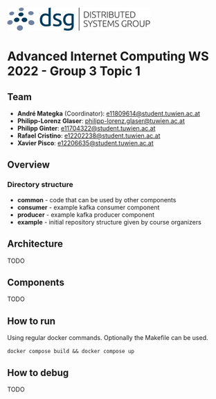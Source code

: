 
![DSG](./docs/dsg_logo.png)

# Advanced Internet Computing WS 2022 - Group 3 Topic 1

## Team

* **André Mategka** (Coordinator): e11809614@student.tuwien.ac.at
* **Philipp-Lorenz Glaser**: philipp-lorenz.glaser@tuwien.ac.at
* **Philipp Ginter**: e11704322@student.tuwien.ac.at
* **Rafael Cristino**: e12202238@student.tuwien.ac.at
* **Xavier Pisco**: e12206635@student.tuwien.ac.at

## Overview

### Directory structure

- **common** - code that can be used by other components
- **consumer** - example kafka consumer component
- **producer** - example kafka producer component
- **example** - initial repository structure given by course organizers

## Architecture

TODO

## Components

TODO

## How to run

Using regular docker commands. Optionally the Makefile can be used.

```shell
docker compose build && docker compose up
```



## How to debug

TODO
